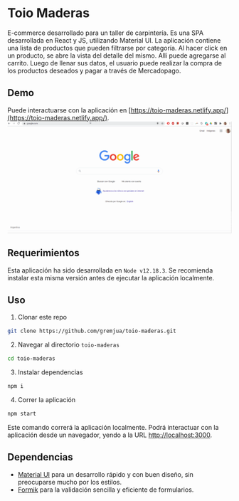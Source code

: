 # Toio Maderas
E-commerce desarrollado para un taller de carpintería. Es una SPA desarrollada en React y JS, utilizando Material UI.
La aplicación contiene una lista de productos que pueden filtrarse por categoría. Al hacer click en un producto, se abre la vista del detalle del mismo. Allí puede agregarse al carrito.
Luego de llenar sus datos, el usuario puede realizar la compra de los productos deseados y pagar a través de Mercadopago.

## Demo
Puede interactuarse con la aplicación en [https://toio-maderas.netlify.app/](https://toio-maderas.netlify.app/).
![Alt Text](docs/toio-maderas.gif)
## Requerimientos
Esta aplicación ha sido desarrollada en `Node v12.18.3`. Se recomienda instalar esta misma versión antes de ejecutar la aplicación localmente.
## Uso
1. Clonar este repo
```sh
git clone https://github.com/gremjua/toio-maderas.git
```
2. Navegar al directorio `toio-maderas`
```sh
cd toio-maderas
```
3. Instalar dependencias
```sh
npm i
```
4. Correr la aplicación
```sh
npm start
```
Este comando correrá la aplicación localmente. Podrá interactuar con la aplicación desde un navegador, yendo a la URL [http://localhost:3000](http://localhost:3000).

## Dependencias
- [Material UI](https://material-ui.com/) para un desarrollo rápido y con buen diseño, sin preocuparse mucho por los estilos.
- [Formik](https://formik.org/) para la validación sencilla y eficiente de formularios.
